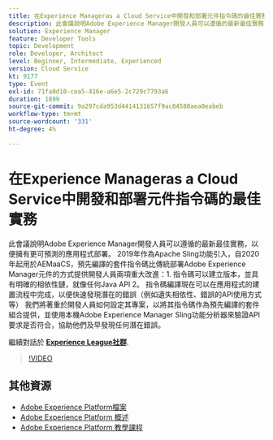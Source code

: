 ```yaml
---
title: 在Experience Manageras a Cloud Service中開發和部署元件指令碼的最佳實務
description: 此會議說明Adobe Experience Manager開發人員可以遵循的最新最佳實務，以便擁有更可預測的應用程式部署。 2019年作為Apache Sling功能引入，自2020年起用於AEMaaCS，預先編譯的套件指令碼比部署Adobe Experience Manager元件的傳統方法提供開發人員兩個重大改進 — 1。 指令碼可以建立版本，並具有明確的相依性鏈，就像任何Java API 2。 指令碼編譯現在可以在應用程式的建置流程中完成，以便快速發現潛在的錯誤（例如遺失相依性、錯誤的API使用方式等） 我們將著重於開發人員如何設定其專案，以將其指令碼作為預先編譯的套件組合提供，並使用本機Adobe Experience Manager Sling功能分析器來驗證API要求是否符合，協助他們及早發現任何潛在錯誤。
solution: Experience Manager
feature: Developer Tools
topic: Development
role: Developer, Architect
level: Beginner, Intermediate, Experienced
version: Cloud Service
kt: 9177
type: Event
exl-id: 71fa0d10-cea5-416e-a6e5-2c729c7793a6
duration: 1899
source-git-commit: 9a297cda953d4414131657f9ac84580aea0eabeb
workflow-type: tm+mt
source-wordcount: '331'
ht-degree: 4%

---
```


# 在Experience Manageras a Cloud Service中開發和部署元件指令碼的最佳實務

此會議說明Adobe Experience Manager開發人員可以遵循的最新最佳實務，以便擁有更可預測的應用程式部署。 2019年作為Apache Sling功能引入，自2020年起用於AEMaaCS，預先編譯的套件指令碼比傳統部署Adobe Experience Manager元件的方式提供開發人員兩項重大改進：1. 指令碼可以建立版本，並具有明確的相依性鏈，就像任何Java API 2。 指令碼編譯現在可以在應用程式的建置流程中完成，以便快速發現潛在的錯誤（例如遺失相依性、錯誤的API使用方式等） 我們將著重於開發人員如何設定其專案，以將其指令碼作為預先編譯的套件組合提供，並使用本機Adobe Experience Manager Sling功能分析器來驗證API要求是否符合，協助他們及早發現任何潛在錯誤。

繼續對話於 **[Experience League社群](https://adobe.ly/3zJrS0f)**.

>[!VIDEO](https://video.tv.adobe.com/v/337851/?quality=12&learn=on&hidetitle=true)

## 其他資源

- [Adobe Experience Platform檔案](https://experienceleague.adobe.com/docs/experience-platform.html)
- [Adobe Experience Platform 概述](https://experienceleague.adobe.com/docs/experience-platform/landing/home.html?lang=zh-Hant)
- [Adobe Experience Platform 教學課程](https://experienceleague.adobe.com/docs/platform-learn/tutorials/overview.html?lang=zh-Hant)
